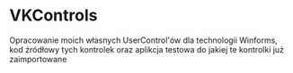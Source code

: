 # VKControls
Opracowanie moich własnych UserControl'ów dla technologii Winforms, kod źródłowy tych kontrolek oraz aplikcja testowa do jakiej te kontrolki już zaimportowane
